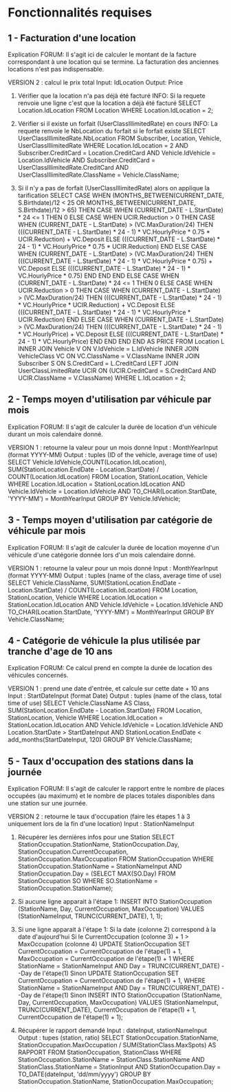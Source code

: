 Fonctionnalités requises
========================

1 - Facturation d'une location
------------------------------
Explication FORUM: Il s'agit ici de calculer le montant de la facture correspondant à une location qui se termine. La facturation des anciennes locations n'est pas indispensable.

<!-- VERSION 1 : ne retourne que les données, le calcul se ferait en java -->
<!-- Input : idLocationInput -->
<!-- Output : StartDate, MaxDuration, HourlyPrice, Deposit -->
<!-- 	SELECT StartDate, MaxDuration, HourlyPrice, Deposit -->
<!-- 	FROM VehicleClass, Vehicle, Location -->
<!-- 	WHERE Location.IdLocation = idLocationInput -->
<!-- 	AND VehicleClass.ClassName = Vehicle.ClassName -->
<!-- 	AND Location.IdVehicle = Vehicle.IdVehicle; -->

VERSION 2 : calcul le prix total
Input: IdLocation
Output: Price
1) Vérifier que la location n'a pas déjà été facturé
INFO: Si la requete renvoie une ligne c'est que la location a déjà été facturé
	SELECT	Location.IdLocation
	FROM	Location
	WHERE	Location.IdLocation = 2;

2) Vérifier si il existe un forfait (UserClassIllimitedRate) en cours
INFO: La requete renvoie le NbLocation du forfait si le forfait existe
	SELECT 	UserClassIllimitedRate.NbLocation
	FROM	Subscriber, Location, Vehicle, UserClassIllimitedRate
	WHERE 	Location.IdLocation = 2
	AND		Subscriber.CreditCard = Location.CreditCard
	AND		Vehicle.IdVehicle = Location.IdVehicle
	AND		Subscriber.CreditCard = UserClassIllimitedRate.CreditCard
	AND 	UserClassIllimitedRate.ClassName = Vehicle.ClassName;

3) Si il n'y a pas de forfait (UserClassIllimitedRate) alors on applique la tarification
	SELECT 	CASE WHEN (MONTHS_BETWEEN(CURRENT_DATE, S.Birthdate)/12 < 25 OR MONTHS_BETWEEN(CURRENT_DATE, S.Birthdate)/12 > 65)
				THEN
					CASE WHEN (CURRENT_DATE - L.StartDate) * 24 <= 1
						THEN 0
						ELSE
							CASE WHEN UCIR.Reduction > 0
								THEN
									CASE WHEN (CURRENT_DATE - L.StartDate) > (VC.MaxDuration/24)
										THEN (((CURRENT_DATE - L.StartDate) * 24 - 1) * VC.HourlyPrice * 0.75 * UCIR.Reduction) + VC.Deposit
										ELSE (((CURRENT_DATE - L.StartDate) * 24 - 1) * VC.HourlyPrice * 0.75 * UCIR.Reduction)
									END
								ELSE
									CASE WHEN (CURRENT_DATE - L.StartDate) > (VC.MaxDuration/24)
										THEN (((CURRENT_DATE - L.StartDate) * 24 - 1) * VC.HourlyPrice * 0.75) + VC.Deposit
										ELSE (((CURRENT_DATE - L.StartDate) * 24 - 1) * VC.HourlyPrice * 0.75)
									END
							END
					END
				ELSE
					CASE WHEN (CURRENT_DATE - L.StartDate) * 24 <= 1
						THEN 0
						ELSE
							CASE WHEN UCIR.Reduction > 0
								THEN
									CASE WHEN (CURRENT_DATE - L.StartDate) > (VC.MaxDuration/24)
										THEN (((CURRENT_DATE - L.StartDate) * 24 - 1) * VC.HourlyPrice * UCIR.Reduction) + VC.Deposit
										ELSE (((CURRENT_DATE - L.StartDate) * 24 - 1) * VC.HourlyPrice * UCIR.Reduction)
									END
								ELSE
								CASE WHEN (CURRENT_DATE - L.StartDate) > (VC.MaxDuration/24)
									THEN (((CURRENT_DATE - L.StartDate) * 24 - 1) * VC.HourlyPrice) + VC.Deposit
									ELSE (((CURRENT_DATE - L.StartDate) * 24 - 1) * VC.HourlyPrice)
								END
							END
					END
			END AS PRICE
	FROM Location L
	INNER JOIN Vehicle V ON V.IdVehicle = L.IdVehicle
	INNER JOIN VehicleClass VC ON VC.ClassName = V.ClassName
	INNER JOIN Subscriber S ON S.CreditCard = L.CreditCard
	LEFT JOIN UserClassLimitedRate UCIR ON (UCIR.CreditCard = S.CreditCard AND UCIR.ClassName = V.ClassName)
	WHERE L.IdLocation = 2;

2 - Temps moyen d'utilisation par véhicule par mois
---------------------------------------------------
Explication FORUM: Il s'agit de calculer la durée de location d'un véhicule durant un mois calendaire donné.

VERSION 1 : retourne la valeur pour un mois donné
Input : MonthYearInput (format YYYY-MM)
Output : tuples (ID of the vehicle, average time of use)
	SELECT 	Vehicle.IdVehicle,COUNT(Location.IdLocation),
			SUM(StationLocation.EndDate - Location.StartDate) / COUNT(Location.IdLocation)
	FROM Location, StationLocation, Vehicle
	WHERE Location.IdLocation = StationLocation.IdLocation
	AND Vehicle.IdVehicle = Location.IdVehicle
	AND TO_CHAR(Location.StartDate, 'YYYY-MM') = MonthYearInput
	GROUP BY Vehicle.IdVehicle;

<!-- VERSION 2 : retourne la valeur pour tous les mois -->
<!-- SELECT TO_CHAR(Location.StartDate, 'YYYY-MM') AS Month, -->
<!-- 		Vehicle.IdVehicle AS IdVehicle, -->
<!-- 		SUM(StationLocation.EndDate - Location.StartDate) / COUNT(Location.IdLocation) AS AverageDuration, -->
<!-- 		COUNT(Location.IdLocation) AS NbLocation -->
<!-- FROM Location, StationLocation, Vehicle -->
<!-- WHERE Location.IdLocation = StationLocation.IdLocation -->
<!-- AND Vehicle.IdVehicle = Location.IdVehicle -->
<!-- GROUP BY TO_CHAR(Location.StartDate, 'YYYY-MM'), Vehicle.IdVehicle; -->

3 - Temps moyen d'utilisation par catégorie de véhicule par mois
----------------------------------------------------------------
Explication FORUM: Il s'agit de calculer la durée de location moyenne d'un véhicule d'une catégorie donnée lors d'un mois calendaire donné.

VERSION 1 : retourne la valeur pour un mois donné
Input : MonthYearInput (format YYYY-MM)
Output : tuples (name of the class, average time of use)
	SELECT 	Vehicle.ClassName,
			SUM(StationLocation.EndDate - Location.StartDate) / COUNT(Location.IdLocation)
	FROM Location, StationLocation, Vehicle
	WHERE Location.IdLocation = StationLocation.IdLocation
	AND Vehicle.IdVehicle = Location.IdVehicle
	AND TO_CHAR(Location.StartDate, 'YYYY-MM') = MonthYearInput
	GROUP BY Vehicle.ClassName;

<!-- VERSION 2 : retourne la valeur pour tous les mois -->
<!-- SELECT TO_CHAR(Location.StartDate, 'YYYY-MM') AS Month, -->
<!-- 		Vehicle.ClassName AS VehicleClass, -->
<!-- 		SUM(StationLocation.EndDate - Location.StartDate) / COUNT(Location.IdLocation) AS AverageDuration, -->
<!-- 		COUNT(Location.IdLocation) AS NbLocation -->
<!-- FROM Location, StationLocation, Vehicle -->
<!-- WHERE Location.IdLocation = StationLocation.IdLocation -->
<!-- AND Vehicle.IdVehicle = Location.IdVehicle -->
<!-- GROUP BY TO_CHAR(Location.StartDate, 'YYYY-MM'), Vehicle.ClassName; -->

4 - Catégorie de véhicule la plus utilisée par tranche d'age de 10 ans
----------------------------------------------------------------------
Explication FORUM: Ce calcul prend en compte la durée de location des véhicules concernés.

VERSION 1 : prend une date d'entrée, et calcule sur cette date + 10 ans
Input : StartDateInput (format Date)
Output : tuples (name of the class, total time of use)
	SELECT 	Vehicle.ClassName AS Class,
			SUM(StationLocation.EndDate - Location.StartDate)
	FROM Location, StationLocation, Vehicle
	WHERE Location.IdLocation = StationLocation.IdLocation
	AND Vehicle.IdVehicle = Location.IdVehicle
	AND Location.StartDate > StartDateInput
	AND StationLocation.EndDate < add_months(StartDateInput, 120)
	GROUP BY Vehicle.ClassName;

<!-- VERSION 2 : calcule sur la date d'aujourd'hui - 10 ans -->
<!-- 	SELECT MAX(SUM(StationLocation.EndDate - Location.StartDate)) AS AverageDuration -->
<!-- 	FROM Location, StationLocation, Vehicle -->
<!-- 	WHERE Location.IdLocation = StationLocation.IdLocation -->
<!-- 	AND Vehicle.IdVehicle = Location.IdVehicle -->
<!-- 	AND Location.StartDate > add_months(CURRENT_DATE, -120) -->
<!-- 	GROUP BY Vehicle.ClassName; -->

5 - Taux d'occupation des stations dans la journée
--------------------------------------------------
Explication FORUM: Il s'agit de calculer le rapport entre le nombre de places occupées (au maximum) et le nombre de places totales disponibles dans une station sur une journée.

<!-- VERSION 1 : calcule le nombre de véhicules par station à une date DateInput -->
<!-- Input : DateInput -->
<!-- Output : tuples (Station, occupancy rate) -->
<!--  -->
<!-- 	SELECT 	EndStationName, -->
<!-- 			COUNT(IdVehicle) -->
<!-- 	FROM (	SELECT 	StationLocation.EndStationName, -->
<!-- 					Location.IdVehicle -->
<!-- 			FROM 	StationLocation, Location -->
<!-- 			WHERE 	StationLocation.IdLocation = Location.IdLocation -->
<!-- 			AND		StationLocation.EndDate = (SELECT MAX(S.EndDate) -->
<!-- 												FROM 	StationLocation S, Location L -->
<!-- 												WHERE 	S.IdLocation = L.IdLocation -->
<!-- 												AND		L.IdVehicle = Location.IdVehicle -->
<!-- 												AND 	S.EndDate <= DateInput) -->
<!-- 			AND	    Location.IdVehicle NOT IN (SELECT 	L.IdVehicle -->
<!-- 												FROM 	StationLocation S, Location L -->
<!-- 												WHERE	L.IdLocation = S.IdLocation -->
<!-- 												AND		L.StartDate <= DateInput -->
<!-- 												AND		S.EndDate > DateInput) -->
<!-- 			AND		Location.IdVehicle NOT IN (SELECT 	L.IdVehicle -->
<!-- 												FROM 	Location L -->
<!-- 												WHERE	L.StartDate <= DateInput -->
<!-- 												AND		L.IdLocation NOT IN (SELECT S.IdLocation -->
<!-- 																			FROM	StationLocation S)) -->
<!-- 			UNION -->
<!-- 			SELECT	StationVehicle.StationName, -->
<!-- 					Vehicle.IdVehicle -->
<!-- 			FROM	Vehicle, StationVehicle -->
<!-- 			WHERE	StationVehicle.IdVehicle = Vehicle.IdVehicle -->
<!-- 			AND		Vehicle.IdVehicle NOT IN (SELECT 	L.IdVehicle -->
<!-- 												FROM 	Location L -->
<!-- 												WHERE 	L.StartDate <= DateInput)) -->
<!-- 	GROUP BY EndStationName; -->


VERSION 2 : retourne le taux d'occupation
(faire les étapes 1 à 3 uniquement lors de la fin d'une location)
Input : StationNameInput

1) Récupérer les dernières infos pour une Station
	SELECT  StationOccupation.StationName,
	        StationOccupation.Day,
	        StationOccupation.CurrentOccupation,
	        StationOccupation.MaxOccupation
	FROM    StationOccupation
	WHERE   StationOccupation.StationName = StationNameInput
	AND     StationOccupation.Day = (SELECT MAX(SO.Day)
										FROM 	StationOccupation SO
										WHERE 	SO.StationName = StationOccupation.StationName);

2) Si aucune ligne apparait à l'étape 1:
	INSERT INTO StationOccupation (StationName, Day, CurrentOccupation, MaxOccupation)
	VALUES (StationNameInput, TRUNC(CURRENT_DATE), 1, 1);

3) Si une ligne apparait à l'étape 1:
	Si la date (colonne 2) correspond à la date d'aujourd'hui
		Si le CurrentOccupation (colonne 3) + 1 > MaxOccupation (colonne 4)
			UPDATE	StationOccupation
			SET 	CurrentOccupation = CurrentOccupation de l'étape(1) + 1,
					MaxOccupation = CurrentOccupation de l'étape(1) + 1
			WHERE 	StationName = StationNameInput
			AND 	Day = TRUNC(CURRENT_DATE) --Day de l'étape(1)
		Sinon
			UPDATE	StationOccupation
			SET 	CurrentOccupation = CurrentOccupation de l'étape(1) + 1,
			WHERE 	StationName = StationNameInput
			AND 	Day = TRUNC(CURRENT_DATE) --Day de l'étape(1)
	Sinon
		INSERT INTO StationOccupation (StationName, Day, CurrentOccupation, MaxOccupation)
		VALUES (StationNameInput, TRUNC(CURRENT_DATE), CurrentOccupation de l'étape(1) + 1, CurrentOccupation de l'étape(1) + 1);

4) Récupérer le rapport demandé
Input : dateInput, stationNameInput
Output : tupes (station, ratio)
	SELECT	StationOccupation.StationName,
			StationOccupation.MaxOccupation / SUM(StationClass.MaxSpots) AS RAPPORT
	FROM 	StationOccupation, StationClass
	WHERE	StationOccupation.StationName = StationClass.StationName
	AND		StationClass.StationName = StationInput
	AND		StationOccupation.Day = TO_DATE(dateInput, 'dd/mm/yyyy')
	GROUP BY StationOccupation.StationName, StationOccupation.MaxOccupation;
